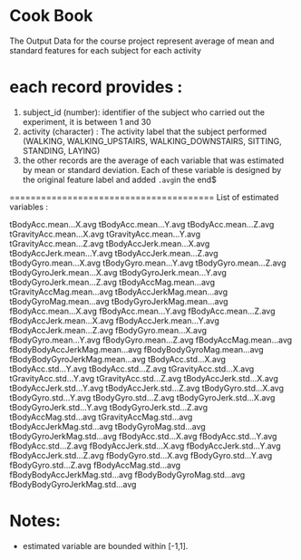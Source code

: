 Cook Book
===========================================================

The Output Data for the course project represent average of mean and standard features for each subject for each activity

each record provides : 
======================================

1. subject_id (number): identifier of the subject who carried out the experiment, it is between 1 and 30
2. activity (character) : The activity label that the subject performed (WALKING, WALKING_UPSTAIRS, WALKING_DOWNSTAIRS, SITTING, STANDING, LAYING)
3. the other records are the average of each variable that was estimated by mean or standard deviation. Each of these variable is designed by the original feature label and added `.avg`in the end$

=======================================
List of estimated variables : 

tBodyAcc.mean...X.avg
tBodyAcc.mean...Y.avg
tBodyAcc.mean...Z.avg
tGravityAcc.mean...X.avg
tGravityAcc.mean...Y.avg
tGravityAcc.mean...Z.avg
tBodyAccJerk.mean...X.avg
tBodyAccJerk.mean...Y.avg
tBodyAccJerk.mean...Z.avg
tBodyGyro.mean...X.avg
tBodyGyro.mean...Y.avg
tBodyGyro.mean...Z.avg
tBodyGyroJerk.mean...X.avg
tBodyGyroJerk.mean...Y.avg
tBodyGyroJerk.mean...Z.avg
tBodyAccMag.mean...avg
tGravityAccMag.mean...avg
tBodyAccJerkMag.mean...avg
tBodyGyroMag.mean...avg
tBodyGyroJerkMag.mean...avg
fBodyAcc.mean...X.avg
fBodyAcc.mean...Y.avg
fBodyAcc.mean...Z.avg
fBodyAccJerk.mean...X.avg
fBodyAccJerk.mean...Y.avg
fBodyAccJerk.mean...Z.avg
fBodyGyro.mean...X.avg
fBodyGyro.mean...Y.avg
fBodyGyro.mean...Z.avg
fBodyAccMag.mean...avg
fBodyBodyAccJerkMag.mean...avg
fBodyBodyGyroMag.mean...avg
fBodyBodyGyroJerkMag.mean...avg
tBodyAcc.std...X.avg
tBodyAcc.std...Y.avg
tBodyAcc.std...Z.avg
tGravityAcc.std...X.avg
tGravityAcc.std...Y.avg
tGravityAcc.std...Z.avg
tBodyAccJerk.std...X.avg
tBodyAccJerk.std...Y.avg
tBodyAccJerk.std...Z.avg
tBodyGyro.std...X.avg
tBodyGyro.std...Y.avg
tBodyGyro.std...Z.avg
tBodyGyroJerk.std...X.avg
tBodyGyroJerk.std...Y.avg
tBodyGyroJerk.std...Z.avg
tBodyAccMag.std...avg
tGravityAccMag.std...avg
tBodyAccJerkMag.std...avg
tBodyGyroMag.std...avg
tBodyGyroJerkMag.std...avg
fBodyAcc.std...X.avg
fBodyAcc.std...Y.avg
fBodyAcc.std...Z.avg
fBodyAccJerk.std...X.avg
fBodyAccJerk.std...Y.avg
fBodyAccJerk.std...Z.avg
fBodyGyro.std...X.avg
fBodyGyro.std...Y.avg
fBodyGyro.std...Z.avg
fBodyAccMag.std...avg
fBodyBodyAccJerkMag.std...avg
fBodyBodyGyroMag.std...avg
fBodyBodyGyroJerkMag.std...avg

Notes: 
======
- estimated variable are bounded within [-1,1].